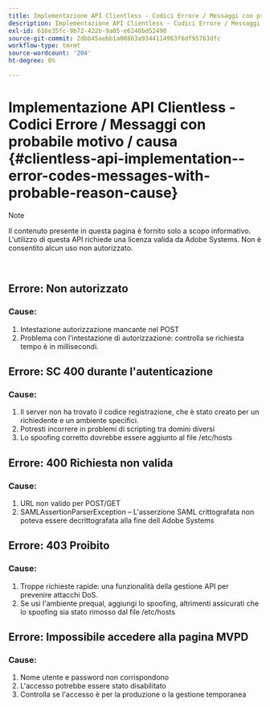 ```yaml
---
title: Implementazione API Clientless - Codici Errore / Messaggi con probabile motivo / causa
description: Implementazione API Clientless - Codici Errore / Messaggi con probabile motivo / causa
exl-id: 616e35fc-9b72-422b-9a05-e6248bd52490
source-git-commit: 2dbb45aebb1a00863a9344114963f6df95763dfc
workflow-type: tm+mt
source-wordcount: '204'
ht-degree: 0%

---
```


# Implementazione API Clientless - Codici Errore / Messaggi con probabile motivo / causa {#clientless-api-implementation--error-codes-messages-with-probable-reason-cause}

>[!NOTE]
>
>Il contenuto presente in questa pagina è fornito solo a scopo informativo. L&#39;utilizzo di questa API richiede una licenza valida da Adobe Systems. Non è consentito alcun uso non autorizzato.

</br>


## Errore: Non autorizzato

### Cause:

1. Intestazione autorizzazione mancante nel POST
1. Problema con l&#39;intestazione di autorizzazione: controlla se richiesta tempo è in millisecondi.

## Errore: SC 400 durante l&#39;autenticazione

### Cause:

1. Il server non ha trovato il codice registrazione, che è stato creato per un richiedente e un ambiente specifici.
1. Potresti incorrere in problemi di scripting tra domini diversi
1. Lo spoofing corretto dovrebbe essere aggiunto al file /etc/hosts

## Errore: 400 Richiesta non valida

### Cause:

1. URL non valido per POST/GET
1. SAMLAssertionParserException – L&#39;asserzione SAML crittografata non poteva essere decrittografata alla fine dell Adobe Systems

## Errore: 403 Proibito

### Cause:

1. Troppe richieste rapide: una funzionalità della gestione API per prevenire attacchi DoS.
2. Se usi l&#39;ambiente prequal, aggiungi lo spoofing, altrimenti assicurati che lo spoofing sia stato rimosso dal file /etc/hosts

## Errore: Impossibile accedere alla pagina MVPD

### Cause:

1. Nome utente e password non corrispondono
2. L&#39;accesso potrebbe essere stato disabilitato
3. Controlla se l&#39;accesso è per la produzione o la gestione temporanea


<!--

## Related Information

- [Clientless API Reference](/help/authentication/rest-api-reference.md)

-->
